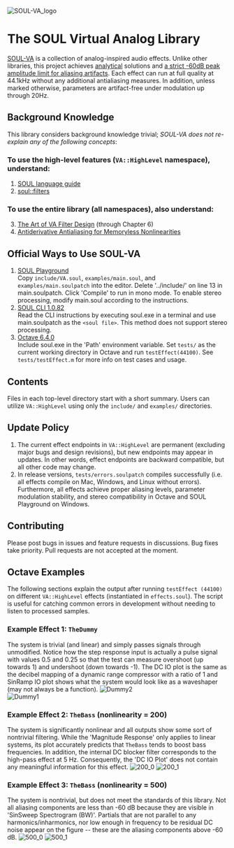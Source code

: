 ![SOUL-VA_logo](https://user-images.githubusercontent.com/42720670/143501884-f9a4daac-9460-4312-bacf-4984ef002dc4.png)
# The SOUL Virtual Analog Library
[SOUL-VA](https://github.com/thezhe/SOUL-VA) is a collection of analog-inspired audio effects. Unlike other libraries, this project achieves [analytical](https://math.stackexchange.com/questions/935405/what-s-the-difference-between-analytical-and-numerical-approaches-to-problems) solutions and [a strict -60dB peak amplitude limit for aliasing artifacts](https://github.com/thezhe/SOUL-VA#example-3-onepolec_lan-nonlinearity--500). Each effect can run at full quality at 44.1kHz without any additional antialiasing measures. In addition, unless marked otherwise, parameters are artifact-free under modulation up through 20Hz.

## Background Knowledge
This library considers background knowledge trivial; *SOUL-VA does not re-explain any of the following concepts*:  
### To use the high-level features (`VA::HighLevel` namespace), understand:  
1. [SOUL language guide](https://github.com/soul-lang/SOUL/blob/master/docs/SOUL_Language.md)  
2. [soul::filters](https://github.com/soul-lang/SOUL/blob/master/source/soul_library/soul_library_filters.soul)  
### To use the entire library (all namespaces), also understand:  
3. [The Art of VA Filter Design](https://www.kvraudio.com/forum/viewtopic.php?t=350246) (through Chapter 6)   
4. [Antiderivative Antialiasing for Memoryless Nonlinearities](https://acris.aalto.fi/ws/portalfiles/portal/27135145/ELEC_bilbao_et_al_antiderivative_antialiasing_IEEESPL.pdf)

## Official Ways to Use SOUL-VA
1. [SOUL Playground](https://soul.dev/lab/)  
Copy `include/VA.soul`, `examples/main.soul`, and `examples/main.soulpatch` into the editor. Delete '../include/' on line 13 in main.soulpatch. Click 'Compile' to run in mono mode. To enable stereo processing, modify main.soul according to the instructions.
2. [SOUL CLI 1.0.82](https://github.com/soul-lang/SOUL/releases/tag/1.0.82)  
Read the CLI instructions by executing soul.exe in a terminal and use main.soulpatch as the `<soul file>`. This method does not support stereo processing.
3.  [Octave 6.4.0](https://www.gnu.org/software/octave/download)   
Include soul.exe in the 'Path' environment variable. Set `tests/` as the current working directory in Octave and run `testEffect(44100)`. See `tests/testEffect.m` for more info on test cases and usage.

## Contents
Files in each top-level directory start with a short summary. Users can utilize `VA::HighLevel` using only the `include/` and `examples/` directories.

## Update Policy 
1. The current effect endpoints in `VA::HighLevel` are permanent (excluding major bugs and design revisions), but new endpoints may appear in updates. In other words, effect endpoints are backward compatible, but all other code may change.
2. In release versions, `tests/errors.soulpatch` compiles successfully (i.e. all effects compile on Mac, Windows, and Linux without errors). Furthermore, all effects achieve proper aliasing levels, parameter modulation stability, and stereo compatibility in Octave and SOUL Playground on Windows.

## Contributing
Please post bugs in issues and feature requests in discussions. Bug fixes take priority. Pull requests are not accepted at the moment.

## Octave Examples
The following sections explain the output after running `testEffect (44100)` on different `VA::HighLevel` effects (instantiated in `effects.soul`). The script is useful for catching common errors in development without needing to listen to processed samples.
### Example Effect 1: `TheDummy`
The system is trivial (and linear) and simply passes signals through unmodified. Notice how the step response input is actually a pulse signal with values 0.5 and 0.25 so that the test can measure overshoot (up towards 1) and undershoot (down towards -1). The DC IO plot is the same as the decibel mapping of a dynamic range compressor with a ratio of 1 and SinRamp IO plot shows what the system would look like as a waveshaper (may not always be a function). 
![Dummy2](https://user-images.githubusercontent.com/42720670/143499549-a8484fe7-bb55-4c24-8242-aa6dd5be6b1c.png)  
![Dummy1](https://user-images.githubusercontent.com/42720670/143499553-e699e725-ad35-413c-9378-3121313d5d49.png)  
### Example Effect 2: `TheBass` (nonlinearity = 200)
The system is significantly nonlinear and all outputs show some sort of nontrivial filtering. While the 'Magnitude Response' only applies to linear systems, its plot accurately predicts that `TheBass` tends to boost bass frequencies. In addition, the internal DC blocker filter corresponds to the high-pass effect at 5 Hz. Consequently, the 'DC IO Plot' does not contain any meaningful information for this effect.
![200_0](https://user-images.githubusercontent.com/42720670/147501416-b4dd38a7-3c66-49b3-8b57-07cc84e9f2ea.png)
![200_1](https://user-images.githubusercontent.com/42720670/147501419-4961ac5c-b33e-49fc-822b-9c117b886c2c.png)


### Example Effect 3: `TheBass` (nonlinearity = 500)
The system is nontrivial, but does not meet the standards of this library. Not all aliasing components are less than -60 dB because they are visible in 'SinSweep Spectrogram (BW)'. Partials that are not parallel to any harmonics/inharmonics, nor low enough in frequency to be residual DC noise appear on the figure -- these are the aliasing components above -60 dB.
![500_0](https://user-images.githubusercontent.com/42720670/147501429-f1b6f600-2b86-40c1-a913-f888c2f9ef35.png)
![500_1](https://user-images.githubusercontent.com/42720670/147501430-67f85641-2030-4946-bb75-9630ddbed1b7.png)


